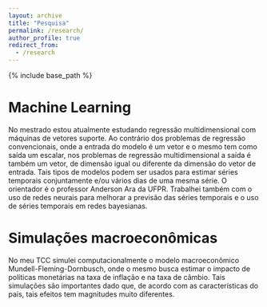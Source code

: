 ```yaml
---
layout: archive
title: "Pesquisa"
permalink: /research/
author_profile: true
redirect_from:
  - /research
---
```


{% include base_path %}

Machine Learning
======
No mestrado estou atualmente estudando regressão multidimensional com máquinas de vetores suporte. Ao contrário dos problemas de regressão convencionais, onde a entrada do modelo
é um vetor e o mesmo tem como saída um escalar, nos problemas de regressão multidimensional a saída é também um vetor, de dimensão igual ou diferente da dimensão do vetor de entrada. Tais tipos de modelos podem ser usados para estimar séries temporais conjuntamente e/ou vários dias de uma mesma série. O orientador é o professor Anderson Ara da UFPR. Trabalhei também com o uso de redes neurais para melhorar a previsão das séries temporais e o uso de séries temporais em redes bayesianas.


Simulações macroeconômicas
======
No meu TCC simulei computacionalmente o modelo macroeconômico Mundell-Fleming-Dornbusch, onde o mesmo busca estimar o impacto de políticas monetárias na taxa de inflação e na taxa de câmbio. Tais simulações são importantes dado que, de acordo com as características do país, tais efeitos tem magnitudes muito diferentes. 